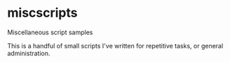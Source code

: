 # miscscripts
Miscellaneous script samples

This is a handful of small scripts I've written for repetitive tasks, or general administration.

